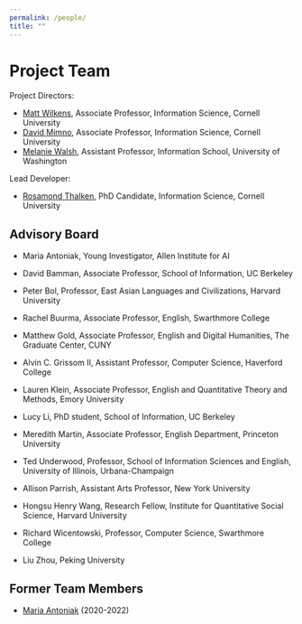 ```yaml
---
permalink: /people/
title: ""
---
```


# Project Team

Project Directors:
- [Matt Wilkens](https://mattwilkens.com/about/), Associate Professor, Information Science, Cornell University
- [David Mimno](https://mimno.infosci.cornell.edu/), Associate Professor, Information Science, Cornell University
- [Melanie Walsh](https://melaniewalsh.org/), Assistant Professor, Information School, University of Washington

Lead Developer:
- [Rosamond Thalken](https://rosamondthalken.com/), PhD Candidate, Information Science, Cornell University


## Advisory Board

- Maria Antoniak, Young Investigator, Allen Institute for AI

- David Bamman, Associate Professor, School of Information, UC Berkeley

- Peter Bol, Professor,  East Asian Languages and Civilizations, Harvard University

- Rachel Buurma, Associate Professor, English, Swarthmore College

- Matthew Gold, Associate Professor, English and Digital Humanities, The Graduate Center, CUNY

- Alvin C. Grissom II, Assistant Professor, Computer Science, Haverford College

- Lauren Klein, Associate Professor, English and Quantitative Theory and Methods, Emory University

- Lucy Li, PhD student, School of Information, UC Berkeley

- Meredith Martin, Associate Professor, English Department, Princeton University

- Ted Underwood, Professor, School of Information Sciences and English, University of Illinois, Urbana-Champaign

- Allison Parrish, Assistant Arts Professor, New York University

- Hongsu Henry Wang,  Research Fellow, Institute for Quantitative Social Science, Harvard University

- Richard Wicentowski, Professor, Computer Science, Swarthmore College

- Liu Zhou, Peking University

## Former Team Members

- [Maria Antoniak](https://maria-antoniak.github.io/) (2020-2022)
